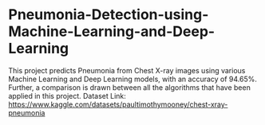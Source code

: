 # Pneumonia-Detection-using-Machine-Learning-and-Deep-Learning
This project predicts Pneumonia from Chest X-ray images using various Machine Learning and Deep Learning models, with an accuracy of 94.65%. Further, a comparison is drawn between all the algorithms that have been applied in this project.
Dataset Link: https://www.kaggle.com/datasets/paultimothymooney/chest-xray-pneumonia
